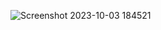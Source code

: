 
![Screenshot 2023-10-03 184521](https://github.com/varshashajan/HR-Dashboard-MySQL-PowerBI/assets/96130572/f26f19ce-0479-49b1-a023-7de3b8d3b877)
